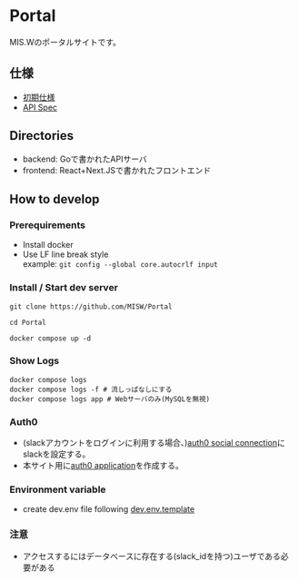# Portal

MIS.Wのポータルサイトです。


## 仕様
- [初期仕様](./docs/initial-spec.md)
- [API Spec](./docs/spec.md)

## Directories
- backend: Goで書かれたAPIサーバ
- frontend: React+Next.JSで書かれたフロントエンド

## How to develop
### Prerequirements
- Install docker
- Use LF line break style  
    example: `git config --global core.autocrlf input`


### Install / Start dev server
```shell
git clone https://github.com/MISW/Portal

cd Portal

docker compose up -d
```

### Show Logs
```
docker compose logs
docker compose logs -f # 流しっぱなしにする
docker compose logs app # Webサーバのみ(MySQLを無視)
```

### Auth0
- (slackアカウントをログインに利用する場合、)[auth0 social connection](https://marketplace.auth0.com/features/social-connections)にslackを設定する。 
- 本サイト用に[auth0 application](https://auth0.com/docs/get-started/applications)を作成する。


### Environment variable
- create dev.env file following [dev.env.template](./dev.env.template)

### 注意
- アクセスするにはデータベースに存在する(slack_idを持つ)ユーザである必要がある 
